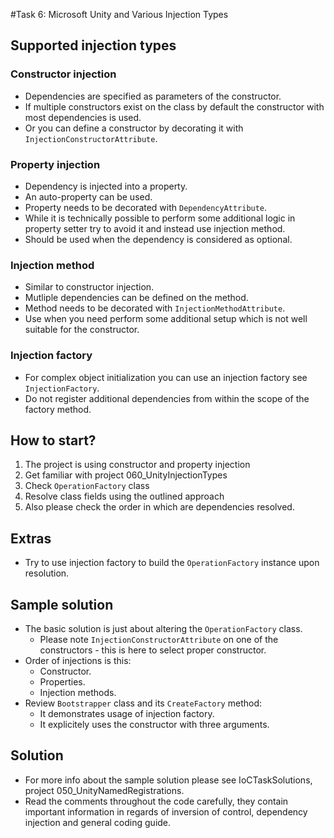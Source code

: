 #Task 6: Microsoft Unity and Various Injection Types

## Supported injection types

### Constructor injection

  * Dependencies are specified as parameters of the constructor.
  * If multiple constructors exist on the class by default the constructor with 
    most dependencies is used.
  * Or you can define a constructor by decorating it with 
    ```InjectionConstructorAttribute```.

### Property injection

  * Dependency is injected into a property.
  * An auto-property can be used.
  * Property needs to be decorated with ```DependencyAttribute```.
  * While it is technically possible to perform some additional logic in 
    property setter try to avoid it and instead use injection method.
  * Should be used when the dependency is considered as optional.

### Injection method
  * Similar to constructor injection.
  * Mutliple dependencies can be defined on the method.
  * Method needs to be decorated with ```InjectionMethodAttribute```.
  * Use when you need perform some additional setup which is not well suitable 
    for the constructor.

### Injection factory
  * For complex object initialization you can use an injection factory see 
    ```InjectionFactory```.
  * Do not register additional dependencies from within the scope of the factory
    method.


## How to start?

1. The project is using constructor and property injection
2. Get familiar with project 060_UnityInjectionTypes
3. Check ```OperationFactory``` class
4. Resolve class fields using the outlined approach
5. Also please check the order in which are dependencies resolved.

## Extras

* Try to use injection factory to build the ```OperationFactory``` instance upon
  resolution.

## Sample solution

* The basic solution is just about altering the ```OperationFactory``` class.
  * Please note ```InjectionConstructorAttribute``` on one of the constructors - this is here to select proper constructor.
* Order of injections is this:
  * Constructor.
  * Properties.
  * Injection methods.
* Review ```Bootstrapper``` class and its ```CreateFactory``` method:
  * It demonstrates usage of injection factory.
  * It explicitely uses the constructor with three arguments.

## Solution
* For more info about the sample solution please see IoCTaskSolutions, project 
  050_UnityNamedRegistrations.
* Read the comments throughout the code carefully, they contain important 
  information in regards of inversion of control, dependency injection and 
  general coding guide.
